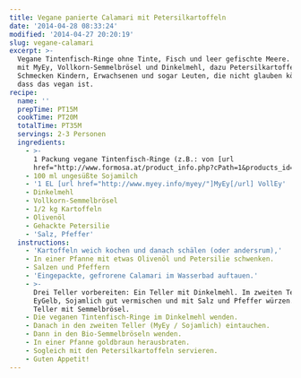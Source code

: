 ```yaml
---
title: Vegane panierte Calamari mit Petersilkartoffeln
date: '2014-04-28 08:33:24'
modified: '2014-04-27 20:20:19'
slug: vegane-calamari
excerpt: >-
  Vegane Tintenfisch-Ringe ohne Tinte, Fisch und leer gefischte Meere. Paniert
  mit MyEy, Vollkorn-Semmelbrösel und Dinkelmehl, dazu Petersilkartoffeln.
  Schmecken Kindern, Erwachsenen und sogar Leuten, die nicht glauben können,
  dass das vegan ist. 
recipe:
  name: ''
  prepTime: PT15M
  cookTime: PT20M
  totalTime: PT35M
  servings: 2-3 Personen
  ingredients:
    - >-
      1 Packung vegane Tintenfisch-Ringe (z.B.: von [url
      href="http://www.formosa.at/product_info.php?cPath=1&products_id=63"]Formosa[/url])
    - 100 ml ungesüßte Sojamilch
    - '1 EL [url href="http://www.myey.info/myey/"]MyEy[/url] VollEy'
    - Dinkelmehl
    - Vollkorn-Semmelbrösel
    - 1/2 kg Kartoffeln
    - Olivenöl
    - Gehackte Petersilie
    - 'Salz, Pfeffer'
  instructions:
    - 'Kartoffeln weich kochen und danach schälen (oder andersrum),'
    - In einer Pfanne mit etwas Olivenöl und Petersilie schwenken.
    - Salzen und Pfeffern
    - 'Eingepackte, gefrorene Calamari im Wasserbad auftauen.'
    - >-
      Drei Teller vorbereiten: Ein Teller mit Dinkelmehl. Im zweiten Teller
      EyGelb, Sojamlich gut vermischen und mit Salz und Pfeffer würzen. Dritter
      Teller mit Semmelbrösel.
    - Die veganen Tintenfisch-Ringe im Dinkelmehl wenden.
    - Danach in den zweiten Teller (MyEy / Sojamlich) eintauchen.
    - Dann in den Bio-Semmelbröseln wenden.
    - In einer Pfanne goldbraun herausbraten.
    - Sogleich mit den Petersilkartoffeln servieren.
    - Guten Appetit!
---
```


<!-- Image removed (no copyright): clamares-kartoffeln-vegan-640x484.jpg -->
